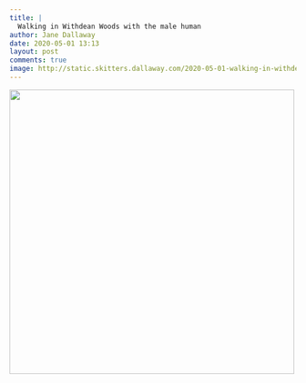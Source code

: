 ```yaml
---
title: |
  Walking in Withdean Woods with the male human
author: Jane Dallaway
date: 2020-05-01 13:13
layout: post
comments: true
image: http://static.skitters.dallaway.com/2020-05-01-walking-in-withdean-woods-with-the-male-human-thumb-1-IMG-0553.JPG
---
```


<div>
        <a href="http://static.skitters.dallaway.com/2020-05-01-walking-in-withdean-woods-with-the-male-human-fullsize-1-IMG-0553.JPG">
          <img src="http://static.skitters.dallaway.com/2020-05-01-walking-in-withdean-woods-with-the-male-human-thumb-1-IMG-0553.JPG" width="500" height="500"/>
        </a>
      </div>


  
      